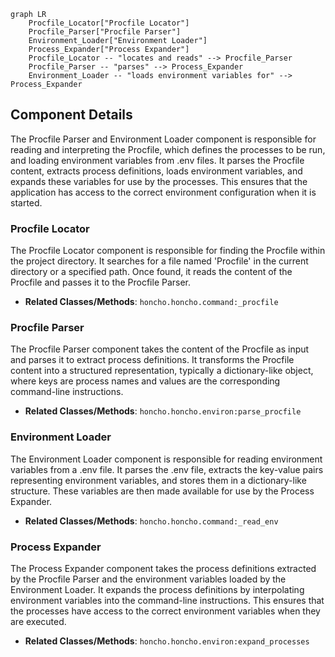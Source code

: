 ```mermaid
graph LR
    Procfile_Locator["Procfile Locator"]
    Procfile_Parser["Procfile Parser"]
    Environment_Loader["Environment Loader"]
    Process_Expander["Process Expander"]
    Procfile_Locator -- "locates and reads" --> Procfile_Parser
    Procfile_Parser -- "parses" --> Process_Expander
    Environment_Loader -- "loads environment variables for" --> Process_Expander
```

## Component Details

The Procfile Parser and Environment Loader component is responsible for reading and interpreting the Procfile, which defines the processes to be run, and loading environment variables from .env files. It parses the Procfile content, extracts process definitions, loads environment variables, and expands these variables for use by the processes. This ensures that the application has access to the correct environment configuration when it is started.

### Procfile Locator
The Procfile Locator component is responsible for finding the Procfile within the project directory. It searches for a file named 'Procfile' in the current directory or a specified path. Once found, it reads the content of the Procfile and passes it to the Procfile Parser.
- **Related Classes/Methods**: `honcho.honcho.command:_procfile`

### Procfile Parser
The Procfile Parser component takes the content of the Procfile as input and parses it to extract process definitions. It transforms the Procfile content into a structured representation, typically a dictionary-like object, where keys are process names and values are the corresponding command-line instructions.
- **Related Classes/Methods**: `honcho.honcho.environ:parse_procfile`

### Environment Loader
The Environment Loader component is responsible for reading environment variables from a .env file. It parses the .env file, extracts the key-value pairs representing environment variables, and stores them in a dictionary-like structure. These variables are then made available for use by the Process Expander.
- **Related Classes/Methods**: `honcho.honcho.command:_read_env`

### Process Expander
The Process Expander component takes the process definitions extracted by the Procfile Parser and the environment variables loaded by the Environment Loader. It expands the process definitions by interpolating environment variables into the command-line instructions. This ensures that the processes have access to the correct environment variables when they are executed.
- **Related Classes/Methods**: `honcho.honcho.environ:expand_processes`
